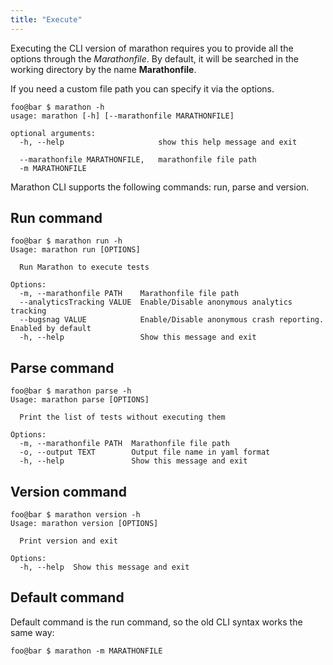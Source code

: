 ```yaml
---
title: "Execute"
---
```


Executing the CLI version of marathon requires you to provide all the options through the *Marathonfile*. 
By default, it will be searched in the working directory by the name **Marathonfile**.

If you need a custom file path you can specify it via the options.

```shell-session
foo@bar $ marathon -h
usage: marathon [-h] [--marathonfile MARATHONFILE]

optional arguments:
  -h, --help                     show this help message and exit

  --marathonfile MARATHONFILE,   marathonfile file path
  -m MARATHONFILE
```

Marathon CLI supports the following commands: run, parse and version.

## Run command
```shell-session
foo@bar $ marathon run -h
Usage: marathon run [OPTIONS]

  Run Marathon to execute tests

Options:
  -m, --marathonfile PATH    Marathonfile file path
  --analyticsTracking VALUE  Enable/Disable anonymous analytics tracking
  --bugsnag VALUE            Enable/Disable anonymous crash reporting. Enabled by default
  -h, --help                 Show this message and exit
```

## Parse command
```shell-session
foo@bar $ marathon parse -h
Usage: marathon parse [OPTIONS]

  Print the list of tests without executing them

Options:
  -m, --marathonfile PATH  Marathonfile file path
  -o, --output TEXT        Output file name in yaml format
  -h, --help               Show this message and exit
```

## Version command
```shell-session
foo@bar $ marathon version -h
Usage: marathon version [OPTIONS]

  Print version and exit

Options:
  -h, --help  Show this message and exit
```

## Default command
Default command is the run command, so the old CLI syntax works the same way:
```shell-session
foo@bar $ marathon -m MARATHONFILE
```
